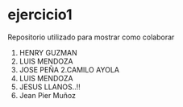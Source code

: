 # ejercicio1
Repositorio utilizado para mostrar como colaborar

1. HENRY GUZMAN
2. LUIS MENDOZA
9. JOSE PEÑA
2.CAMILO AYOLA
3. LUIS MENDOZA
25. JESUS LLANOS..!!
18. Jean Pier Muñoz


